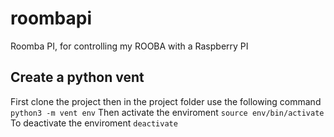 # roombapi
Roomba PI, for controlling my ROOBA with a Raspberry PI

## Create a python vent
First clone the project then in the project folder use the following command
``python3 -m vent env``
Then activate the enviroment
``source env/bin/activate``
To deactivate the enviroment
``deactivate``
